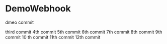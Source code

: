 # DemoWebhook

dmeo commit

third commit
 4th commit
5th commit
6th commit
7th commit
8th commit
9th commit
10 th commit
11th commit
12th commit
